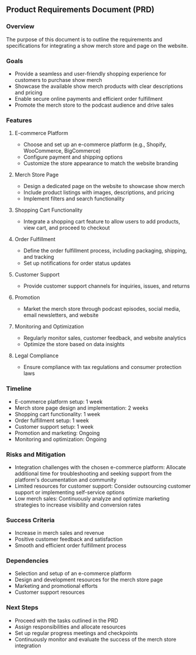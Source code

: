## Product Requirements Document (PRD)

### Overview

The purpose of this document is to outline the requirements and specifications for integrating a show merch store and page on the website.

### Goals

- Provide a seamless and user-friendly shopping experience for customers to purchase show merch
- Showcase the available show merch products with clear descriptions and pricing
- Enable secure online payments and efficient order fulfillment
- Promote the merch store to the podcast audience and drive sales

### Features

1. E-commerce Platform
   - Choose and set up an e-commerce platform (e.g., Shopify, WooCommerce, BigCommerce)
   - Configure payment and shipping options
   - Customize the store appearance to match the website branding

2. Merch Store Page
   - Design a dedicated page on the website to showcase show merch
   - Include product listings with images, descriptions, and pricing
   - Implement filters and search functionality

3. Shopping Cart Functionality
   - Integrate a shopping cart feature to allow users to add products, view cart, and proceed to checkout

4. Order Fulfillment
   - Define the order fulfillment process, including packaging, shipping, and tracking
   - Set up notifications for order status updates

5. Customer Support
   - Provide customer support channels for inquiries, issues, and returns

6. Promotion
   - Market the merch store through podcast episodes, social media, email newsletters, and website

7. Monitoring and Optimization
   - Regularly monitor sales, customer feedback, and website analytics
   - Optimize the store based on data insights

8. Legal Compliance
   - Ensure compliance with tax regulations and consumer protection laws

### Timeline

- E-commerce platform setup: 1 week
- Merch store page design and implementation: 2 weeks
- Shopping cart functionality: 1 week
- Order fulfillment setup: 1 week
- Customer support setup: 1 week
- Promotion and marketing: Ongoing
- Monitoring and optimization: Ongoing

### Risks and Mitigation

- Integration challenges with the chosen e-commerce platform: Allocate additional time for troubleshooting and seeking support from the platform's documentation and community
- Limited resources for customer support: Consider outsourcing customer support or implementing self-service options
- Low merch sales: Continuously analyze and optimize marketing strategies to increase visibility and conversion rates

### Success Criteria

- Increase in merch sales and revenue
- Positive customer feedback and satisfaction
- Smooth and efficient order fulfillment process

### Dependencies

- Selection and setup of an e-commerce platform
- Design and development resources for the merch store page
- Marketing and promotional efforts
- Customer support resources

### Next Steps

- Proceed with the tasks outlined in the PRD
- Assign responsibilities and allocate resources
- Set up regular progress meetings and checkpoints
- Continuously monitor and evaluate the success of the merch store integration
